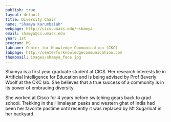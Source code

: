 ```yaml
---
publish: true
layout: default
title: Diversity Chair
name: "Shamya Karumbaiah"
webpage: http://cics.umass.edu/~shamya
email: shamya@cs.umass.edu
year: 1st
program: MS
labname: Center for Knowledge Communication (CKC)
labpage: http://centerforknowledgecommunication.com
thumbnail: images/shamya_face.jpg
---
```

Shamya is a first year graduate student at CICS. Her research interests lie in Artificial Intelligence for Education and is being advised by Prof Beverly Woolf at the CKC lab. She believes that a true success of a community is in its power of embracing diversity.

She worked at Cisco for 4 years before switching gears back to grad school. Trekking in the Himalayan peaks and western ghat of India had been her favorite pastime until recently it was replaced by Mt Sugarloaf in her backyard. 
